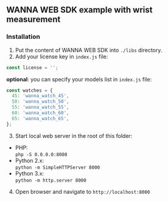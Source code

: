 ## WANNA WEB SDK example with wrist measurement

### Installation

1. Put the content of WANNA WEB SDK into `./libs` directory.
2. Add your license key in `index.js` file:
```js
const license = '';
```

**optional**: you can specify your models list in `index.js` file:
```js
const watches = {
  45: 'wanna_watch_45',
  50: 'wanna_watch_50',
  55: 'wanna_watch_55',
  60: 'wanna_watch_60',
  65: 'wanna_watch_65',
};
```
3. Start local web server in the root of this folder:
* PHP:<br />
  `php -S 0.0.0.0:8000`
* Python 2.x:<br />
  `python -m SimpleHTTPServer 8000`
* Python 3.x:<br />
  `python -m http.server 8000`
4. Open browser and navigate to `http://localhost:8000`